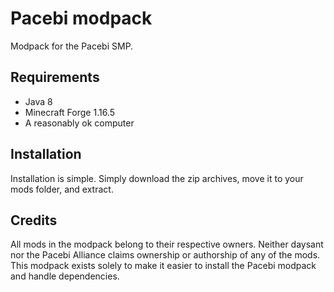 # Pacebi modpack
Modpack for the Pacebi SMP.

## Requirements
- Java 8
- Minecraft Forge 1.16.5
- A reasonably ok computer

## Installation
Installation is simple. Simply download the zip archives, move it to your mods folder, and extract.

## Credits
All mods in the modpack belong to their respective owners. Neither daysant nor the Pacebi Alliance claims ownership or authorship of any of the mods.<br>
This modpack exists solely to make it easier to install the Pacebi modpack and handle dependencies.
